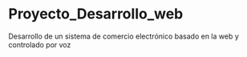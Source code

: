 # Proyecto_Desarrollo_web
Desarrollo de un sistema de comercio electrónico basado en la web y controlado por voz
